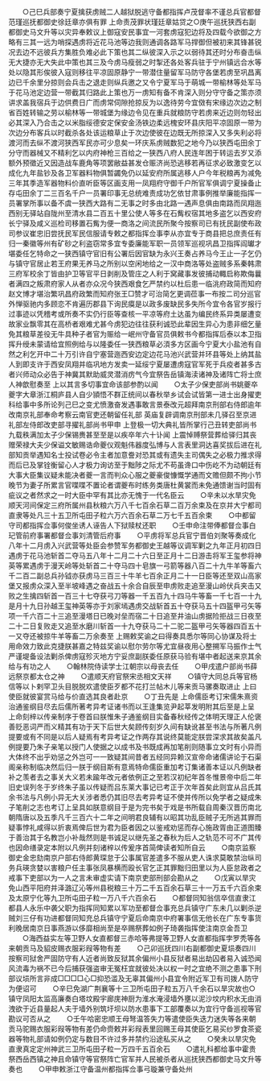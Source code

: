 <!-- { "loadSidebar": true } -->
　　○己巳兵部奏宁夏擒获虏贼二人越狱脱逃守备都指挥卢茂督率不谨总兵官都督范瑾巡抚都御史徐廷章亦俱有罪  上命责茂罪状瑾廷章姑贷之○庚午巡抚狭西右副都御史马文升等以灾异奉敕议上御寇安民事宜一河套虏寇犯边将及四载今欲御之方略有三其一远为哨探遇虏将近花马池等边我则通调各路军马捍御但被初来其锋甚锐况去边不远彼兵方集胜负难必此下策也其二纵彼深入示之以弱待其还时分布奋击纵无大捷亦无大失此中策也其三及今虏马瘦弱之时掣还各处客兵驻于宁州镇远合水等处以隐其形俟彼入寇则移往平凉固原静宁一带潜住量留军马防守各堡若虏至巩昌离边已千余里分掠则会兵击之退走则纵兵邀之又令宁夏军马于萌城一带榆林等处军马于花马池定边营一带截其归路此上策也万一虏知有备不肯深入则分守守备之策亦须讲求盖我宿兵于边供费日广而虏常伺隙抢掠反为以逸待劳今宜傚有宋缘边次边之制省百姓转输之劳以榆林等一带城堡为缘边令见在重兵就粮防守若虏来近边则勿轻出必其深入乃合击之以米脂绥德安定保安金汤铁边柔远槐安环县庆阳平凉固原一带为次边分布客兵以时截杀各处该运粮草止于次边使彼在边既无所掠深入又多失利必将渡河而去纵不渡河狭西军民亦可少息矣一环庆系虏贼数犯之地今乃以狭西屯田余丁分守而器械又不精利乞以内府神枪三百给之一狭西八府人民连年困于转运去岁又添额外预徵近又因造战车鹿角等项罢敝益甚发仓赈济尚恐逃移若再征求必致激变乞以成化九年盐钞及各卫军器料物俱暂蠲免仍以延安府所属逃移人户今年税粮再为减免三年其季造军器物料价直听臣等区画支用一凤翔府守御千户所官军俱调宁夏操备止存屯田余丁二三百名千户一员署印事无总统难责成功乞依甘肃事例推举廉能指挥一员署掌所事以备不虞一狭西大路有二无事之时多由北路一遇声息俱由南路而凤翔迤西别无驿站自陇州至清水县二百五十里公使人等多在石觜权宿其地多盗乞以西安府长宁驿及咸义巡检司移置石觜为便一商洛之间流民所聚今按察司已有抚民副使布政司参议崔忠旧尝抚民军民信服请专敕之都指挥佥事李从亦宜专于商县把总庶责任有归一秦徽等州有矿砂之利盗窃常多宜专委廉能军职一员领军巡视巩昌卫指挥阎瓛才堪委任乞特命之一狭西镇守官旧有公署后因官缺为永兴王奏占养马今王止一子乞仍与镇守官居止若王府果无养马之所别以空闲地给之一汉中商洛等处盗贼多系秦韩肃三府军校余丁皆由护卫等官平日剥削及管庄之人利于窝藏事发彼捕动輙启称欺侮曩者满四之叛肃府家人从者亦众况今狭西艰食乞严禁约以杜后患一临洮府政简而知府赵文博才堪治繁巩昌府政繁而知府张王□赞才可治简乞更调莅事一布按二司分巡官外惮驱驰内多顾恋不肯遍历郡县下询民瘼是以政多废缺民多失所今宜令各官岁报行过事迹以凭稽考或所奏不实仍行臣等查核一平凉等府土达虽为编民终系异类屡遭变故家业飘零其在高桥者艰难尤甚今虏犯边往往获利诚恐此辈因生异心为患非细乞量免其粮草差役无牛具种子者官为赈给一岷州守备官员俱敕书今都指挥后泰以本卫指挥升绶未蒙请给宜照例给与以隆委任一狭西粮草必湏多方区画今宁夏大小盐池有自然之利乞开中二十万引许自宁塞营迤西安边定边花马池兴武营并环县等处上纳其盐人到即支许于西安凤翔并临巩地方发卖一延绥宁夏屡遭虏寇官军死于兵疫者甚多古者兴师动众必告于神冀其默助威灵潜消疠气今宜祭告岳镇海渎诸神及诸阵亡将士庶人神歆慰奏至  上以其言多切事宜命该部参酌以闻
　　○太子少保吏部尚书姚夔卒夔字大章浙江桐庐县人自少頴悟不群正统间以春秋举乡试会试皆第一进士出身擢吏科给事中多所论列己巳之变尤愤激奋发遇事敢言景泰改元超拜南京刑部右侍郎逾年改南京礼部奉命考察云南官吏还朝留任礼部  英庙复辟调南京刑部未几驿召至京进礼部左侍郎改吏部寻擢礼部尚书甲申  上登极一切大典礼皆所掌行己丑转吏部尚书九载秩满加太子少保锡赉甚至至是以疾卒年六十讣闻  上震悼赙祭营葬给驿归其丧赠荣禄大夫少保谥文敏赐诰命夔仪观魁伟器度弘博与人言表里洞达喜奖拔后进在礼部知贡举遇知名士投试卷必令主者加意誊对恐其或有遗失主司偶失之必极力推求得而后已及掌铨衡留心人才极力询访至于黜陟之际尤不苟虽谗口中伤屹不为动朝廷有大事大臣集议疑未能决者夔一言而判众心服之夔豪俊慷慨学通而文赡但颇不拘小节晚节为妻子所累言官喋喋不置论者谓夔布时练务类唐杜黄裳而未免通馈谢当时固有疵议之者然求之一时大臣中罕有其比亦无愧于一代名臣云
　　○辛未以水旱灾免顺天河间保定三府所属州县秋粮六万八千七百余石草二百万余束及在京并大宁都司直隶等处凡三十五卫所屯田子粒六万六百余石草二万七千五百余束
　　○中都留守司都指挥佥事何俊坐诱人诬告人下狱赎杖还职
　　○壬申命注带俸都督佥事白玘管前府事署都督佥事刘清管后府事
　　○平虏将军总兵官宁晋伯刘聚等奏成化八年十二月虏入兴武营等处臣会参赞军务都御史王越等议调军剿之九年正月初四日遇虏于花马池斩首二夺马五八年十二月二十六日至正月十二日游击将军王玺参将神英等累遇虏于漫天岭等处斩首二十夺马四十皂旗一弓箭等器八百二十九牛羊等畜六千二百二副总兵孙钺亦获虏马三百三十牛羊七百余正月二十一日臣等还至双山高家堡又报虏众深入至半坡峰遇之奋战五十余合自辰至申虏败走追至漫山岭伏兵夹击又败之生擒四斩首一百三十七夺获弓刀等器一千五百九十四马牛等畜一千七百一十九是月十九日孙越王玺神英等亦于刘家墕遇虏交战斩首五十夺获马五十四盔甲弓矢等项一千六百二十三追至漫塔日已晚对垒而宿二十日追至井油山虏据险拒战三日夜至二十二日复败走又追至水磨川斩首一十九夺获马二十二驼二盔甲弓矢等器四百五十一又夺还被掠牛羊等畜二万余奏至  上赐敕奖谕之曰得奏具悉尔等同心协谋及将士用命效力致此克捷朕甚嘉之特兹奖谕以慰尔劳尔等尤宜昼夜用心整搠军马振作士气严谨堤备设法剿杀俾虏寇殄灭地方宁妥庶副朕委任原获马验有堪中者起送来京其余给与有功之人
　　○翰林院侍读学士江朝宗以母丧去任
　　○甲戌遣户部尚书薛远祭京都太仓之神
　　○遣顺天府官祭宋丞相文天祥
　　○镇守大同总兵等官杨信等以卜剌罕卫头目脱脱欢遣使臣歹都不花打兰帖木儿等来贡马骡奏取进止  上曰使臣就彼宴赏马给与价直选其良者赴京
　　○丁丑先是  上命儒臣考订宋儒朱熹资治通鉴纲目尽去后儒所著考异考证诸书而以王逢集览尹起莘发明附其后至是上呈  上命刻梓以传亲制序于卷首曰朕惟朱子通鉴纲目实备春秋经传之体明天理正人伦褒善贬恶词严而义精其有功于天下后世大矣顾传刻岁久间有缺讹甚至书法与所著凡例提要或有不同是以后人疑焉有考异考证之作两存其说终莫能定朕尝深求其故矣盖凡例提要乃朱子亲笔以授门人使据之以成书及书既成再加笔削则随事立文时有小异而大体终不出乎劝惩之外岂可一一致疑其间昔者五经同异赖汉宣帝命诸儒讲论于石渠阁亲称制临决然后归一朕于纲目斯有意焉特命儒臣重加考订集诸善本证以凡例缺者补之羡者去之事关大义若未踰年改元者依例正之至若汉初纪年首冬惟景帝中后二年旧史误列冬于岁终朱子虽以传疑而吕东莱大事记已考正于次年首矣此则宜从吕氏其余书法与凡例小异无大关涉者悉仍其旧尽去考异考证不使并传所以免学者之疑成朱子笔削之志也考订上呈具如朕意纲目于是为完书矣于戏是书所载自周秦汉晋历南北朝隋唐以及五季凡千三百六十二年之间明君良辅有以昭其功乱臣贼子无所逃其罪而疑事悖礼咸得以折衷焉俾后世为君为臣者因之以鉴戒劝惩而存心施政胥由正道图臻于善治其于名教岂小补哉然则是书诚足以继先圣之春秋为后人之轨范不可不广其传也因命缮录定本附以凡例并刻诸梓以传爰序首简俾读者知所自云
　　○南京监察御史金忠劾南京户部右侍郎黄琛怠于公事属官差遣多不服从吏人诛求莫敢禁治纵司务兵瑛贪婪以害粮户任主事张凤暴横而殴长官乞正其罪黜归田里以为人臣怠政者之戒事下吏部以为一人之言未审虚实请下南京吏部刑部会勘从之
　　○戊寅以旱灾免山西平阳府并泽潞辽沁等州县税粮三十万二千五百余石草三十一万五千六百余束及太原宁化等九卫所屯田子粒一万八千六百余石
　　○都督同知翁信卒信直隶江都县人永乐中袭父职为指挥同知累以军功至都督佥事充总兵镇守广东未几以剿杀逆贼刘三仔有功进都督同知充总兵镇守宁夏后命南京中府署事信无他长在广东专事货利晚居南京日事燕游以侈靡相尚至是卒赐祭葬如例子琦袭指挥使注南京金吾卫
　　○海西益实左等卫野人女直都督三赤哈等弗提等卫野人女直都指挥孛罗秃等各来朝贡马及貂皮赐衣服彩叚等物有差
　　○己卯巡抚四川右副都御史夏埙奏四川按察司狱舍严固防守有人近者尚致反狱其余偏州小县反狱者易出劫囚者易入诚恐闻风流毒为祸不已今后捕获强盗审无冤枉宜就彼处决以权一时之宜绝不测之患事下刑部议埙所言非成□□□□心□抑恐滥及无辜其偏州小县宜令附近军卫有司拨人防守为便诏可
　　○辛巳免湖广荆襄等十三卫所屯田子粒五万八千余石以旱灾故也○镇守凤阳太监高廉奏白塔坟殿宇廊庑神厨为淮水淹浸墙外壅以泥沙坟内积水无由消洩欲于近县量起人夫于墙外别筑圩坝以防水患事下工部覆奏以为宜行守备巡视等官勘议可否从之
　　○壬午哈密忠顺王母弩温答失力等遣使臣失迭力迷失等各来朝贡马驼赐衣服彩叚等物有差仍命赍敕并彩叚表里回赐王母其使臣乞易买纱罗食茶瓷器等物礼部请如例仍定与数目不许过多并禁约沿途私买从之
　　○癸未以旱灾免直隶真定定州神武三卫所屯田子粒一万四千五百余石
　　○遣礼科都给事中霍贵祭西岳西镇之神且命镇守等官祭阵亡官军并人民被杀者从巡抚狭西都御史马文升等奏也
　　○甲申敕浙江守备温州都指挥佥事弓璇兼守备处州
